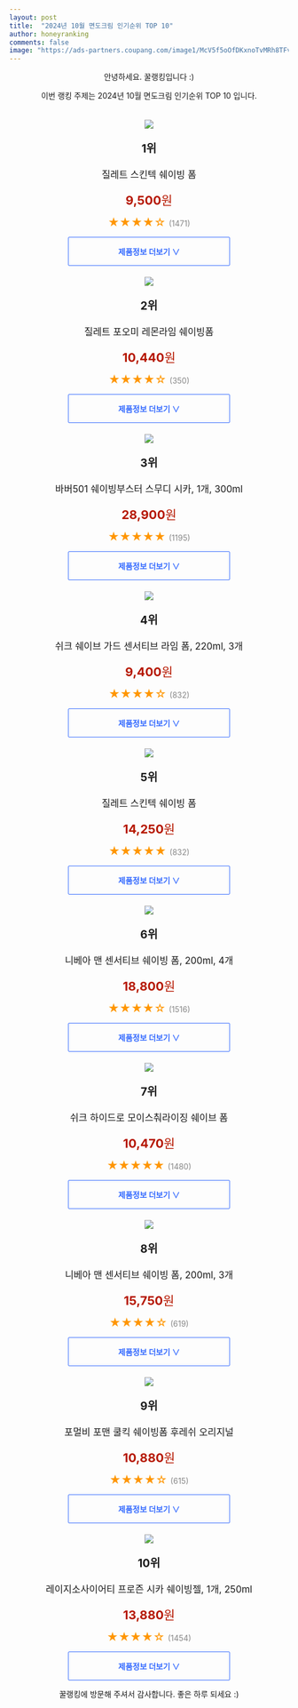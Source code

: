 ```yaml
---
layout: post
title:  "2024년 10월 면도크림 인기순위 TOP 10"
author: honeyranking
comments: false
image: "https://ads-partners.coupang.com/image1/McV5f5oOfDKxnoTvMRh8TFvMUglSRyB4Z3phSppmH3fE96ta-b9OfQ56i2ISJd6pw5-Evu85migUysdqEZTQo4wsmskCom2e-NHWYXofsIVDhAvCfmM-T-Udb3jgHtceQY3GkKlTGpE69seDNpjf7Xrlals20Ke59Nd4DccAvC29UNgl-fkxtQ62yO7b-6eFDCXaMniQZn33M5lLq6my8Txg-wA85rv8ua7XaEzZMZyEiGQSRz76VYwUdP4yUgdpDWPScUOf26Crw4Ok9oqvD7zMpV3Ho2FNvIkQ"
---
```

<p style="text-align: center;">안녕하세요. 꿀랭킹입니다 :)</p>
<p style="text-align: center;">이번 랭킹 주제는 2024년 10월 면도크림 인기순위 TOP 10 입니다.</p><center><img src="https://ads-partners.coupang.com/image1/McV5f5oOfDKxnoTvMRh8TFvMUglSRyB4Z3phSppmH3fE96ta-b9OfQ56i2ISJd6pw5-Evu85migUysdqEZTQo4wsmskCom2e-NHWYXofsIVDhAvCfmM-T-Udb3jgHtceQY3GkKlTGpE69seDNpjf7Xrlals20Ke59Nd4DccAvC29UNgl-fkxtQ62yO7b-6eFDCXaMniQZn33M5lLq6my8Txg-wA85rv8ua7XaEzZMZyEiGQSRz76VYwUdP4yUgdpDWPScUOf26Crw4Ok9oqvD7zMpV3Ho2FNvIkQ" style="margin-top:20px" /></center><p style="text-align: center; font-size: 20px"><b>1위</b></p><p style="text-align: center; font-size: 17px">질레트 스킨텍 쉐이빙 폼</p><p style="text-align: center;"><span style="color: #b61800; font-size: 22px;"><b>9,500</b>원</span></p><p style="text-align: center;"><span style="color: #ff9600; font-size: 20px;">★★★★☆ </span><span style="color: #878787;">(1471)</span></p><center><a href="https://link.coupang.com/re/AFFSDP?lptag=AF3899140&subid=honeyrank&pageKey=306278812&itemId=17910185252&vendorItemId=85072872165&traceid=V0-153-7b12fe0161027071&requestid=20241027090000594206150212&token=31850C%7CMIXED"><div style="font-size: 14px; display: inline-block; padding: 15px 90px; color: #346aff; border-radius: 2px; border: 1px solid #346aff; cursor: pointer;"><b>제품정보 더보기 &or;</b></div></a></center><center><img src="https://ads-partners.coupang.com/image1/34ot-rl9ZbiFrHOD38qZ69nSLEZmPlkmng5-raVI3On66FaExokggtEL6yvvojbK9puBL7PPOpDfZpk8cvFa9m49Gr6eANTu-s1Avy_mxqfP0BcKvm-QBVGVXiA5icfIeUHEOp5GmNP_pj6NWAC8TFU-Z6gMjhTtXnsmevq-zbFkbQbftmXkNJNGIlhQeWdxxI9W96_P48lxTia7ul2vBLuA34PBq_9L_epBd8pScGOf6YpwQ9gT1cDR-Y175owq47aKAB1aWf13OKtFlTWIdv9zMMEGHQ4iAHoL" style="margin-top:20px" /></center><p style="text-align: center; font-size: 20px"><b>2위</b></p><p style="text-align: center; font-size: 17px">질레트 포오미 레몬라임 쉐이빙폼</p><p style="text-align: center;"><span style="color: #b61800; font-size: 22px;"><b>10,440</b>원</span></p><p style="text-align: center;"><span style="color: #ff9600; font-size: 20px;">★★★★☆ </span><span style="color: #878787;">(350)</span></p><center><a href="https://link.coupang.com/re/AFFSDP?lptag=AF3899140&subid=honeyrank&pageKey=6537295&itemId=29016674&vendorItemId=3008652543&traceid=V0-153-ccfff3be30a0a472&requestid=20241027090000594206150212&token=31850C%7CMIXED"><div style="font-size: 14px; display: inline-block; padding: 15px 90px; color: #346aff; border-radius: 2px; border: 1px solid #346aff; cursor: pointer;"><b>제품정보 더보기 &or;</b></div></a></center><center><img src="https://ads-partners.coupang.com/image1/ZEh6zMGq19mjbfTxZCdOQBf6Vb2-hEsV9sPlqvByQ8LXzwx4FR_wtGo6rfGQmmGfth4Rr2wMLOGwte_3PgYweYwYDm1QoEbM3Vt3cQLLWkhzgLpcUmJDR4W893sYS3scwdxS_eqcANQUIA4SQN47E5UJ0-nYNyrXENP__Z3uF0k5uIhjgMQlusA8pbqiFauqf9Ku9u2XB3aCsPj5Wtomb7RmGHzyC-CWXIbpu9XpR68xkN3jZq-lsHUzBNcyMv1_iW_oNah6r7hqb7sNDI9XOMaE1Nyh63L6mFqariA7Gg==" style="margin-top:20px" /></center><p style="text-align: center; font-size: 20px"><b>3위</b></p><p style="text-align: center; font-size: 17px">바버501 쉐이빙부스터 스무디 시카, 1개, 300ml</p><p style="text-align: center;"><span style="color: #b61800; font-size: 22px;"><b>28,900</b>원</span></p><p style="text-align: center;"><span style="color: #ff9600; font-size: 20px;">★★★★★ </span><span style="color: #878787;">(1195)</span></p><center><a href="https://link.coupang.com/re/AFFSDP?lptag=AF3899140&subid=honeyrank&pageKey=6825809759&itemId=7680009095&vendorItemId=88051206770&traceid=V0-153-24ee0e3f1e04a468&clickBeacon=6917f3b0-93f6-11ef-87c8-0d567b074a8d%7E3&requestid=20241027090000594206150212&token=31850C%7CMIXED"><div style="font-size: 14px; display: inline-block; padding: 15px 90px; color: #346aff; border-radius: 2px; border: 1px solid #346aff; cursor: pointer;"><b>제품정보 더보기 &or;</b></div></a></center><center><img src="https://ads-partners.coupang.com/image1/tt7zkBHkpQFXPISutoDbsR5gHoTDP1T_CqC7hatJI-dj2im6V2xdWL3qz-i1K1YktHReoDgUswmts4ek9buTutJU8jNsAUE-xtE426o1yrEO2kShIZPk19JmF8AEBUpSIViq8dLEY5KZvFZOHCRdtAl2fzfQsK0rPS4Mo8TWFlkxsV2cucA-zLm7oUZlQKr3ntJA5tVEyhTF8kfqUMnlFmQfpLSXXPAWgRpszaWA0hsHBFv8d4Mfc4855PoW-M83s-LFce1olUBYw5QRlb7DYdUVQagKxMaHPiqFJY25YTaZEA==" style="margin-top:20px" /></center><p style="text-align: center; font-size: 20px"><b>4위</b></p><p style="text-align: center; font-size: 17px">쉬크 쉐이브 가드 센서티브 라임 폼, 220ml, 3개</p><p style="text-align: center;"><span style="color: #b61800; font-size: 22px;"><b>9,400</b>원</span></p><p style="text-align: center;"><span style="color: #ff9600; font-size: 20px;">★★★★☆ </span><span style="color: #878787;">(832)</span></p><center><a href="https://link.coupang.com/re/AFFSDP?lptag=AF3899140&subid=honeyrank&pageKey=18805832&itemId=75514876&vendorItemId=88353781186&traceid=V0-153-ad2609372b539c5c&clickBeacon=6917f3b0-93f6-11ef-bb00-9516c1356eae%7E3&requestid=20241027090000594206150212&token=31850C%7CMIXED"><div style="font-size: 14px; display: inline-block; padding: 15px 90px; color: #346aff; border-radius: 2px; border: 1px solid #346aff; cursor: pointer;"><b>제품정보 더보기 &or;</b></div></a></center><center><img src="https://ads-partners.coupang.com/image1/FVeT8Zc38OeAB0eTFW0Bln-Ax-bfxjcGWio2KE7exII2W3Qx4_ffrvEOoxNLm2sgkQiOUU4TVr3iP5htV6EIglc7hftx3Y1fLfRpRENdrLb9fwZ4e489LbjW2Es25e0ZHmyTWSLxA1ezjKGUdRLAOXr8qWjufmEfZZs9ie28KISjYVmoDG9pc0zM3_Zixvv44OgYrxvebI4BKE-AxpxlIxHz4kSDM-lUUuMImwnQ2vMhiNfyFQpVaOr0mJH40cyKPy3J5gCCkef03X1bjH7E9ax6MdcNJXE8BJc=" style="margin-top:20px" /></center><p style="text-align: center; font-size: 20px"><b>5위</b></p><p style="text-align: center; font-size: 17px">질레트 스킨텍 쉐이빙 폼</p><p style="text-align: center;"><span style="color: #b61800; font-size: 22px;"><b>14,250</b>원</span></p><p style="text-align: center;"><span style="color: #ff9600; font-size: 20px;">★★★★★ </span><span style="color: #878787;">(832)</span></p><center><a href="https://link.coupang.com/re/AFFSDP?lptag=AF3899140&subid=honeyrank&pageKey=306278812&itemId=3989306286&vendorItemId=84723561568&traceid=V0-153-7b12fe0161027071&requestid=20241027090000594206150212&token=31850C%7CMIXED"><div style="font-size: 14px; display: inline-block; padding: 15px 90px; color: #346aff; border-radius: 2px; border: 1px solid #346aff; cursor: pointer;"><b>제품정보 더보기 &or;</b></div></a></center><center><img src="https://ads-partners.coupang.com/image1/MHqSAcM3tmorkyPdMJUtna2zSDz8ous_0_p57-RCvkO1u5bUhITmkdRTkVsAVsDF1yLUI5XOdEV7B_byhArfKK_7gXhuWpHRzr-u95OAM8I-E4WsZEgTiC96mDAiDl3wpFmlyip9VTmHrQixdcrnPRmgHUPQdzsRSlA4XMUBhZOdQ-lbIipZDqACcCHAy7k5ZGgboycRZt9cjzfe5wZk52RbaFC4HUj038rJS_pJRoRGJvNuOvlNTU5Fx0hz34GG4QBisecE1nDvdtd_ZCM6xO-LA0ELY-M8avd6PGET" style="margin-top:20px" /></center><p style="text-align: center; font-size: 20px"><b>6위</b></p><p style="text-align: center; font-size: 17px">니베아 맨 센서티브 쉐이빙 폼, 200ml, 4개</p><p style="text-align: center;"><span style="color: #b61800; font-size: 22px;"><b>18,800</b>원</span></p><p style="text-align: center;"><span style="color: #ff9600; font-size: 20px;">★★★★☆ </span><span style="color: #878787;">(1516)</span></p><center><a href="https://link.coupang.com/re/AFFSDP?lptag=AF3899140&subid=honeyrank&pageKey=1295376901&itemId=2307625957&vendorItemId=90409295177&traceid=V0-153-27c3addce61d06f2&clickBeacon=6917f3b0-93f6-11ef-bcc2-ded468d2ec90%7E3&requestid=20241027090000594206150212&token=31850C%7CMIXED"><div style="font-size: 14px; display: inline-block; padding: 15px 90px; color: #346aff; border-radius: 2px; border: 1px solid #346aff; cursor: pointer;"><b>제품정보 더보기 &or;</b></div></a></center><center><img src="https://ads-partners.coupang.com/image1/2SOe8lfaCMPRmSBO2djG8gY4It4a1yJ-WOQl8AeYC-y-v9zn4mtGsUvqvcEwgnLj4XOiOs5DkuxNrlglUr2xkd5l2PQsyEDXIeWOClMIS414A1ixNLXtioTTy6BGi390EfdFUveDJTW5Drs2WBeij_grwr_MRe7Vd8lDPgQieX-1qW84hVfCdvvW36-g3aR9u45uv0Anrf4AZZN1YjTbsPKnv77mMC-AXTeowEV9kPN9VSuIa3vBVxypto1pf3w7wK7Jl_mDCSPFZeBYP7y5ZAbnZS2gKgFNRYdJgA==" style="margin-top:20px" /></center><p style="text-align: center; font-size: 20px"><b>7위</b></p><p style="text-align: center; font-size: 17px">쉬크 하이드로 모이스춰라이징 쉐이브 폼</p><p style="text-align: center;"><span style="color: #b61800; font-size: 22px;"><b>10,470</b>원</span></p><p style="text-align: center;"><span style="color: #ff9600; font-size: 20px;">★★★★★ </span><span style="color: #878787;">(1480)</span></p><center><a href="https://link.coupang.com/re/AFFSDP?lptag=AF3899140&subid=honeyrank&pageKey=6335422221&itemId=21293939343&vendorItemId=88353780589&traceid=V0-153-f02e365903867716&requestid=20241027090000594206150212&token=31850C%7CMIXED"><div style="font-size: 14px; display: inline-block; padding: 15px 90px; color: #346aff; border-radius: 2px; border: 1px solid #346aff; cursor: pointer;"><b>제품정보 더보기 &or;</b></div></a></center><center><img src="https://ads-partners.coupang.com/image1/A723-DuU_ttRE6SgA85pd5SLxeHvxINTifNRxBYYNIgknrhQAtxrbey6v2KmvhChSq8C-9-fBax1l_2miUglo0E4qc-9u_G1iIXJh62aiFbACgvJurkaMWM7JMRF0F1yVwre_-eS09YEiMvFBr9dOjPZYYronPKP4iUhQsRJR9fub_01hX1HneKq14Pl13sl-TWOu4jZy-4-qsu1TOmWb-dTobtj9pGgyWLOw3WyAnFXTu499e32zkkhM5qGQi7OeS6KewXMUUNEcNZK9iXUPcaJZx5fUTFNItcM-VIDdg==" style="margin-top:20px" /></center><p style="text-align: center; font-size: 20px"><b>8위</b></p><p style="text-align: center; font-size: 17px">니베아 맨 센서티브 쉐이빙 폼, 200ml, 3개</p><p style="text-align: center;"><span style="color: #b61800; font-size: 22px;"><b>15,750</b>원</span></p><p style="text-align: center;"><span style="color: #ff9600; font-size: 20px;">★★★★☆ </span><span style="color: #878787;">(619)</span></p><center><a href="https://link.coupang.com/re/AFFSDP?lptag=AF3899140&subid=honeyrank&pageKey=1295376901&itemId=484924343&vendorItemId=89318701746&traceid=V0-153-27c3addce61d06f2&clickBeacon=6917f3b0-93f6-11ef-a203-2b7b750ae1fa%7E3&requestid=20241027090000594206150212&token=31850C%7CMIXED"><div style="font-size: 14px; display: inline-block; padding: 15px 90px; color: #346aff; border-radius: 2px; border: 1px solid #346aff; cursor: pointer;"><b>제품정보 더보기 &or;</b></div></a></center><center><img src="https://ads-partners.coupang.com/image1/af8wJY4k1kYryP5EaQ_tsGx2bSHwJRIwROWiFQXyg9gWH-2I1OAuYlbYkIWTMfedSs-pjdd8O9Usf1AYpm0gRL5QWrH_Ko4EHOgIleNU-gqlWWbbzQbYNAISluSqwklympa8ONU4W3BIJ2CXpsYgyym_1YgnSymgNWiPVDCn8_WEz-rUm2uq23WzRiAQ-ZDai6P_e2RdIsheOmhkHW76AfXHmnDF-fWcEWWJvrqpJpUhG8CbFiWzrpXoncelSJtN-vA0UjDmaLW3jh8UV_GqIo3dxvjODhncq5CXinBR13oWkx_gGyGGoOKp" style="margin-top:20px" /></center><p style="text-align: center; font-size: 20px"><b>9위</b></p><p style="text-align: center; font-size: 17px">포멀비 포맨 쿨킥 쉐이빙폼 후레쉬 오리지널</p><p style="text-align: center;"><span style="color: #b61800; font-size: 22px;"><b>10,880</b>원</span></p><p style="text-align: center;"><span style="color: #ff9600; font-size: 20px;">★★★★☆ </span><span style="color: #878787;">(615)</span></p><center><a href="https://link.coupang.com/re/AFFSDP?lptag=AF3899140&subid=honeyrank&pageKey=6624785269&itemId=11199569577&vendorItemId=86558899756&traceid=V0-153-358032592eab0787&requestid=20241027090000594206150212&token=31850C%7CMIXED"><div style="font-size: 14px; display: inline-block; padding: 15px 90px; color: #346aff; border-radius: 2px; border: 1px solid #346aff; cursor: pointer;"><b>제품정보 더보기 &or;</b></div></a></center><center><img src="https://ads-partners.coupang.com/image1/o0qfY9TU32-83BMgo7vj03lqQt8gEL6dszpnRFyMHMKqjibiYF4U_b0h_jrYmtBGo29Oo8MBz8e0QmWiW6fIX3SF_UL6Vf6OzqpnjXltHH2T8eD-rUKu4rOSNZImgInEPowt_s6RbjFJ59GfRI71jPmuq6ffwBLb9I3KxTuXpqqYudWWCOAJIcwPVsyep--pscmUNodGYodtUxsnoWq9hWxCEFDHJ9gpixhr_JYBVZT0WsmrVyUMXqYnMORk9nJNKk4db6pfBq-JnBtebRdNV47vgnBRJMP6KUdMrz25Hw==" style="margin-top:20px" /></center><p style="text-align: center; font-size: 20px"><b>10위</b></p><p style="text-align: center; font-size: 17px">레이지소사이어티 프로즌 시카 쉐이빙젤, 1개, 250ml</p><p style="text-align: center;"><span style="color: #b61800; font-size: 22px;"><b>13,880</b>원</span></p><p style="text-align: center;"><span style="color: #ff9600; font-size: 20px;">★★★★☆ </span><span style="color: #878787;">(1454)</span></p><center><a href="https://link.coupang.com/re/AFFSDP?lptag=AF3899140&subid=honeyrank&pageKey=6612402583&itemId=14999861252&vendorItemId=82222738956&traceid=V0-153-7c889c180c071fa4&clickBeacon=6917f3b0-93f6-11ef-b0e7-77039dab5418%7E3&requestid=20241027090000594206150212&token=31850C%7CMIXED"><div style="font-size: 14px; display: inline-block; padding: 15px 90px; color: #346aff; border-radius: 2px; border: 1px solid #346aff; cursor: pointer;"><b>제품정보 더보기 &or;</b></div></a></center><p style="text-align: center;">꿀랭킹에 방문해 주셔서 감사합니다. 좋은 하루 되세요 :)</p>